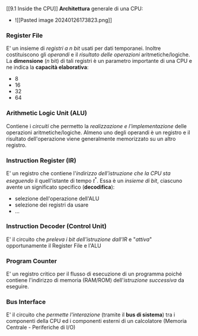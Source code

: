 [[9.1 Inside the CPU]]
**Architettura** generale di una CPU:
- ![[Pasted image 20240126173823.png]]
### Register File
E' un insieme di *registri a $n$ bit* usati per dati temporanei. 
Inoltre costituiscono gli *operandi* e il *risultato delle operazioni* aritmetiche/logiche.
La **dimensione** ($n$ bit) di tali registri è un parametro importante di una CPU e ne indica la **capacità elaborativa**:
- 8
- 16
- 32
- 64
### Arithmetic Logic Unit (ALU)
Contiene i *circuiti* che permetto la *realizzazione e l'implementazione* delle operazioni aritmetiche/logiche.
Almeno uno degli operandi è un registro e il risultato dell'operazione viene generalmente memorizzato su un altro registro.
### Instruction Register (IR)
E' un registro che contiene l'*indirizzo dell'istruzione che la CPU sta eseguendo* il quell'istante di tempo $t^*$.
Essa è un *insieme di bit*, ciascuno avente un significato specifico (**decodifica**):
- selezione dell'operazione dell'ALU
- selezione dei registri da usare
- ...
### Instruction Decoder (Control Unit)
E' il circuito che *preleva i bit dell'istruzione dall'IR* e "*attiva*" opportunamente il Register File e l'ALU
### Program Counter
E' un registro critico per il flusso di esecuzione di un programma poiché contiene l'indirizzo di memoria (RAM/ROM) dell'*istruzione successiva* da eseguire.
### Bus Interface
E' il circuito che *permette l'interazione* (tramite il **bus di sistema**) tra i componenti della CPU ed i componenti esterni di un calcolatore (Memoria Centrale - Periferiche di I/O)